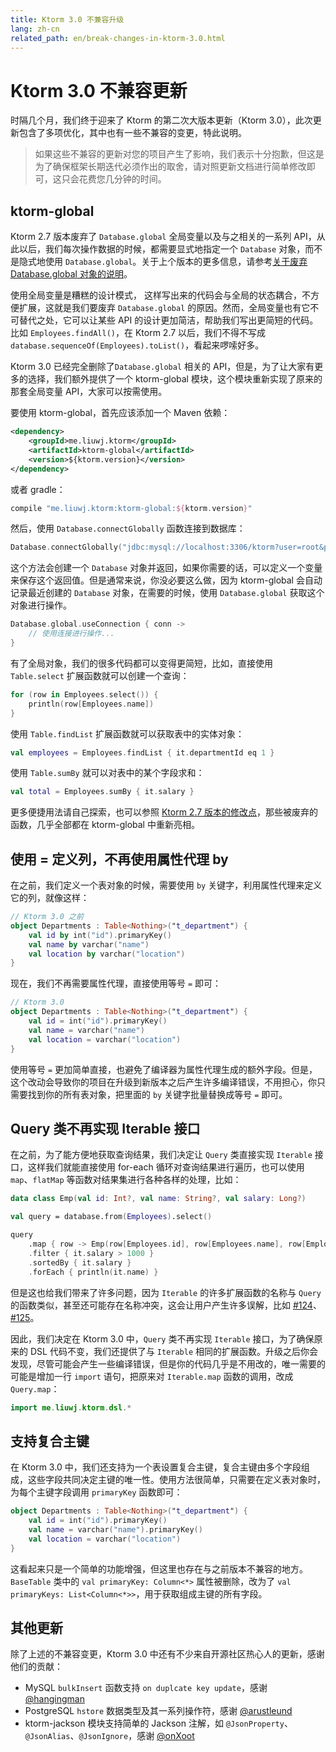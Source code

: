 ```yaml
---
title: Ktorm 3.0 不兼容升级
lang: zh-cn
related_path: en/break-changes-in-ktorm-3.0.html
---
```


# Ktorm 3.0 不兼容更新

时隔几个月，我们终于迎来了 Ktorm 的第二次大版本更新（Ktorm 3.0），此次更新包含了多项优化，其中也有一些不兼容的变更，特此说明。

> 如果这些不兼容的更新对您的项目产生了影响，我们表示十分抱歉，但这是为了确保框架长期迭代必须作出的取舍，请对照更新文档进行简单修改即可，这只会花费您几分钟的时间。

## ktorm-global

Ktorm 2.7 版本废弃了 `Database.global` 全局变量以及与之相关的一系列 API，从此以后，我们每次操作数据的时候，都需要显式地指定一个 `Database` 对象，而不是隐式地使用 `Database.global`。关于上个版本的更多信息，请参考[关于废弃 Database.global 对象的说明](./about-deprecating-database-global.html)。

使用全局变量是糟糕的设计模式， 这样写出来的代码会与全局的状态耦合，不方便扩展，这就是我们要废弃 `Database.global` 的原因。然而，全局变量也有它不可替代之处，它可以让某些 API 的设计更加简洁，帮助我们写出更简短的代码。比如 `Employees.findAll()`，在 Ktorm 2.7 以后，我们不得不写成 `database.sequenceOf(Employees).toList()`，看起来啰嗦好多。

Ktorm 3.0 已经完全删除了`Database.global` 相关的 API，但是，为了让大家有更多的选择，我们额外提供了一个 ktorm-global 模块，这个模块重新实现了原来的那套全局变量 API，大家可以按需使用。

要使用 ktorm-global，首先应该添加一个 Maven 依赖：

```xml
<dependency>
    <groupId>me.liuwj.ktorm</groupId>
    <artifactId>ktorm-global</artifactId>
    <version>${ktorm.version}</version>
</dependency>
```

或者 gradle： 

```groovy
compile "me.liuwj.ktorm:ktorm-global:${ktorm.version}"
```

然后，使用 `Database.connectGlobally` 函数连接到数据库：

```kotlin
Database.connectGlobally("jdbc:mysql://localhost:3306/ktorm?user=root&password=***")
```

这个方法会创建一个 `Database` 对象并返回，如果你需要的话，可以定义一个变量来保存这个返回值。但是通常来说，你没必要这么做，因为 ktorm-global 会自动记录最近创建的 `Database` 对象，在需要的时候，使用 `Database.global` 获取这个对象进行操作。

```kotlin
Database.global.useConnection { conn -> 
    // 使用连接进行操作...
}
```

有了全局对象，我们的很多代码都可以变得更简短，比如，直接使用 `Table.select` 扩展函数就可以创建一个查询：

```kotlin
for (row in Employees.select()) {
    println(row[Employees.name])
}
```

使用 `Table.findList` 扩展函数就可以获取表中的实体对象：

```kotlin
val employees = Employees.findList { it.departmentId eq 1 }
```

使用 `Table.sumBy` 就可以对表中的某个字段求和：

```kotlin
val total = Employees.sumBy { it.salary }
```

更多便捷用法请自己探索，也可以参照 [Ktorm 2.7 版本的修改点](./about-deprecating-database-global.html#修改点)，那些被废弃的函数，几乎全部都在 ktorm-global 中重新亮相。

## 使用 = 定义列，不再使用属性代理 by

在之前，我们定义一个表对象的时候，需要使用 `by` 关键字，利用属性代理来定义它的列，就像这样：

```kotlin
// Ktorm 3.0 之前
object Departments : Table<Nothing>("t_department") {
    val id by int("id").primaryKey()
    val name by varchar("name")
    val location by varchar("location")
}
```

现在，我们不再需要属性代理，直接使用等号 `=` 即可：

```kotlin
// Ktorm 3.0
object Departments : Table<Nothing>("t_department") {
    val id = int("id").primaryKey()
    val name = varchar("name")
    val location = varchar("location")
}
```

使用等号 `=` 更加简单直接，也避免了编译器为属性代理生成的额外字段。但是，这个改动会导致你的项目在升级到新版本之后产生许多编译错误，不用担心，你只需要找到你的所有表对象，把里面的 `by` 关键字批量替换成等号 `=` 即可。

## Query 类不再实现 Iterable 接口

在之前，为了能方便地获取查询结果，我们决定让 `Query` 类直接实现 `Iterable` 接口，这样我们就能直接使用 for-each 循环对查询结果进行遍历，也可以使用 `map`、`flatMap` 等函数对结果集进行各种各样的处理，比如：

```kotlin
data class Emp(val id: Int?, val name: String?, val salary: Long?)

val query = database.from(Employees).select()

query
    .map { row -> Emp(row[Employees.id], row[Employees.name], row[Employees.salary]) }
    .filter { it.salary > 1000 }
    .sortedBy { it.salary }
    .forEach { println(it.name) }
```

但是这也给我们带来了许多问题，因为 `Iterable` 的许多扩展函数的名称与 `Query` 的函数类似，甚至还可能存在名称冲突，这会让用户产生许多误解，比如 [#124](https://github.com/vincentlauvlwj/Ktorm/issues/124)、[#125](https://github.com/vincentlauvlwj/Ktorm/issues/125)。

因此，我们决定在 Ktorm 3.0 中，`Query` 类不再实现 `Iterable` 接口，为了确保原来的 DSL 代码不变，我们还提供了与 `Iterable` 相同的扩展函数。升级之后你会发现，尽管可能会产生一些编译错误，但是你的代码几乎是不用改的，唯一需要的可能是增加一行 `import` 语句，把原来对 `Iterable.map` 函数的调用，改成 `Query.map`：

```kotlin
import me.liuwj.ktorm.dsl.*
```

## 支持复合主键

在 Ktorm 3.0 中，我们还支持为一个表设置复合主键，复合主键由多个字段组成，这些字段共同决定主键的唯一性。使用方法很简单，只需要在定义表对象时，为每个主键字段调用 `primaryKey` 函数即可：

```kotlin
object Departments : Table<Nothing>("t_department") {
    val id = int("id").primaryKey()
    val name = varchar("name").primaryKey()
    val location = varchar("location")
}
```

这看起来只是一个简单的功能增强，但这里也存在与之前版本不兼容的地方。`BaseTable` 类中的 `val primaryKey: Column<*>` 属性被删除，改为了 `val primaryKeys: List<Column<*>>`，用于获取组成主键的所有字段。

## 其他更新

除了上述的不兼容变更，Ktorm 3.0 中还有不少来自开源社区热心人的更新，感谢他们的贡献：

- MySQL `bulkInsert` 函数支持 `on duplcate key update`，感谢 [@hangingman](https://github.com/hangingman)
- PostgreSQL `hstore` 数据类型及其一系列操作符，感谢 [@arustleund](https://github.com/arustleund)
- ktorm-jackson 模块支持简单的 Jackson 注解，如 `@JsonProperty`、`@JsonAlias`、`@JsonIgnore`，感谢 [@onXoot](https://github.com/onXoot)